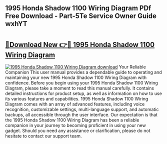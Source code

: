 ## 1995 Honda Shadow 1100 Wiring Diagram PDf Free Download - Part-5Te Service Owner Guide wxhYT

# <h2><a href="http://dfjzkkf.blite.top/?on=1995+Honda+Shadow+1100+Wiring+Diagram">🔗Download New 👉🔴 1995 Honda Shadow 1100 Wiring Diagram</a></h2>

[![1995 Honda Shadow 1100 Wiring Diagram download](https://i.imgur.com/lujVjoI.png)](http://dfjzkkf.blite.top/?on=1995+Honda+Shadow+1100+Wiring+Diagram)
Your Reliable Companion This user manual provides a dependable guide to operating and maintaining your new 1995 Honda Shadow 1100 Wiring Diagram with confidence. Before you begin using your 1995 Honda Shadow 1100 Wiring Diagram, please take a moment to read this manual carefully. It contains detailed instructions for product setup, as well as information on how to use its various features and capabilities. 1995 Honda Shadow 1100 Wiring Diagram comes with an array of advanced features, including voice recognition, customizable settings, multi-language support, and automatic backups, all accessible through the user interface. Our expectation is that the 1995 Honda Shadow 1100 Wiring Diagram has been a reliable companion in your journey to becoming proficient in using your new gadget. Should you need any assistance or clarification, please do not hesitate to contact our support team.
